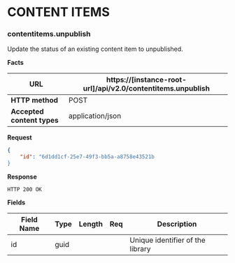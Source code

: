 ﻿**CONTENT ITEMS**
=================

### contentitems.unpublish

Update the status of an existing content item to unpublished.

**Facts**

| **URL**                    | https://[instance-root-url]/api/v2.0/contentitems.unpublish |
|----------------------------|------------------|
| **HTTP method**            | POST             |
| **Accepted content types** | application/json |

**Request**

```json
{
    "id": "6d1dd1cf-25e7-49f3-bb5a-a8758e43521b
}
```

**Response**

```text
HTTP 200 OK
```

**Fields**

| **Field Name** | **Type** | **Length** | **Req** | **Description**                  |
|----------------|----------|------------|---------|----------------------------------|
| id             | guid     |            |         | Unique identifier of the library |
